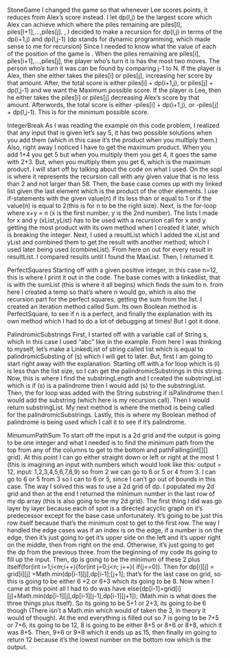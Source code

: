 StoneGame
I changed the game so that whenever Lee scores points, it reduces from Alex’s score instead. I let dp(I,j) be the largest score which Alex can achieve which where the piles remaining are piles[I], piles[I+1],…,piles[j]. , I decided to make a recursion for dp(I,j) in terms of the dp(i+1,j) and dp(I,j-1) (dp stands for dynamic programming, which made sense to me for recursion) Since I needed to know what the value of each of the position of the game is . When the piles remaining are piles[i], piles[i+1],…,piles[j], the player who’s turn it is has the most two moves. The person who’s turn it was can be found by comparing j-1 to N. If the player is Alex, then she either takes the piles[i] or piles[j], increasing her score by that amount. After, the total score is either piles[i] + dp(i+1,j), or piles[j] + dp(I,j-1) and we want the Maximum possible score. If the player is Lee, then he either takes the piles[i] or piles[j] decreasing Alex’s score by that amount. Afterwords, the total score is either -piles[i] + dp(i+1,j), or -piles[j] + dp(I,j-1).  This is for the minimum possible score.

IntegerBreak
As I was reading the example on this code problem, I realized that any input that is given let’s say 5, it has two possible solutions when you add them (which in this case it’s the product when you multiply them.) Also, right away I noticed I have to get the maximum product. When you add 1+4 you get 5 but when you multiply them you get 4, it goes the same with 2+3. But, when you multiply them you get 6, which is the maximum product. I will start off by talking about the code on what I used. On the sopl is where it represents the recursion call with any given value that is no less than 2 and not larger than 58. Then, the base case comes up with my linked list given the last element which is the product of the other elements. I use if-statements with the given value(n) if its less than or equal to 1 or if the value(n) is equal to 2(this is for n to be the right size). Next, is the for-loop where x+y = n (x is the first number, y is the 2nd number). The lists I made for x and y (xList,yList) has to be used with a recursion call for x and y getting the most product with its own method when I created it later, which is breaking the integer. Next, I used a resultList which I added the xList and yList and combined them to get the result with another method, which I used later being used (combineList). From here on out for every result in resultList. I compared results until I found the MaxList. Then, I returned it.

PerfectSquares
Starting off with a given positive integer, in this case n=12, this is where I print it out in the code. The base comes with a linkedlist, that is with the sumList (this is where it all begins) which finds the sum to n. from here I created a temp so that’s where n would go, which is also the recursion part for the perfect squares, getting the sum from the list. I created an iteration method called Sum. Its own Boolean method is PerfectSquare, to see if n is a perfect, and finally the explanation with its own method which I had to do a lot of debugging at times! But I got it done.

PalindromicSubstrings
First, I started off with a variable call of String s, which in this case I used “abc” like in the example. From here I was thinking to myself, let’s make a LinkedList of string called list which is equal to palindromicSubsting of (s) which I will get to later. But, first I am going to start right away with the explanation. Starting off with a for loop which is (i) is less than the list size, so I can get the palindromicSubstrings in this string. Now, this is where I find the substringLength and I created the substringList which is if (s) is a palindrome then I would add (s) to the substringList. Then, the for loop was added with the String substring if isPalindrome then I would add the substring (which here is my recursion call). Then I would return substringList. My next method is where the method is being called for the palindromicSubstrings. Lastly, this is where my Boolean method of palindrome is being used which I call it to see if it’s palindrome.

MinumumPathSum
To start off the input is a 2d grid and the output is going to be one integer and what I needed is to find the minimum path from the top from any of the columns to get to the bottom and pathFalling(int[][] grid). At this point I can go either straight down or left or right at the most 1 (this is imagining an input with numbers which would look like this:  output = 12, input: 1,2,3,4,5,6,7,8,9) so from 2 we can go to 6 or 5 or 4 from 3. I can go to 6 or 5 from 3 so I can to 6 or 5, since I can’t go out of bounds in this case. The way I solved this was to use a 2d grid of dp. I populated my 2d grid and then at the end I returned the minimum number in the last row of my dp array (this is also going to be my 2d grid). The first thing I did was go layer by layer because each of spot is a directed acyclic graph on it’s predecessor except for the base case unfortunately. It’s going to be just this row itself because that’s the minimum cost to get to the first row. The way I handled the edge cases was if an index is on the edge, if a number is on the edge, then it’s just going to get it’s upper side on the left and it’s upper right on the middle, then from right on the end. Otherwise, it’s just going to get the dp from the previous three. from the beginning of my code its going to fill up the input. Then, dp is going to be the minimum of  these 2 plus itself(for(int i=1;i<m;i++){for(int j=0;j<n; j++){ if(j==0)). Then for dp[i][j] = grid[i][j] +Math.min(dp[i-1][j],dp[i-1];[j+1]; that’s for the last case on grid, so this is going to be either 6 +2 or 6+3 which its going to be 8. Now when I came at this point all I had to do was have else{dp[i-1]=grid[i][j]+Math.min(dp[i-1][j],dp[i-1][j-1],dp[i-1][j+1]); (Math.min is what does the three things plus itself). So its going to be 5+1 or 2+3, its going to be 6 though (There isn’t a Math.min which would of taken the 3, in theory it would of though). At the end everything is filled out so 7 is going to be 7+5 or 7+6, its going to be 12, 8 is going to be either 8+5 or 8+6 or 8+8, which it was 8+5. Then,  9+6 or 9+8 which it ends up as 15, then finally im going to return 12 because it’s the lowest number on the bottom row which is the output.

